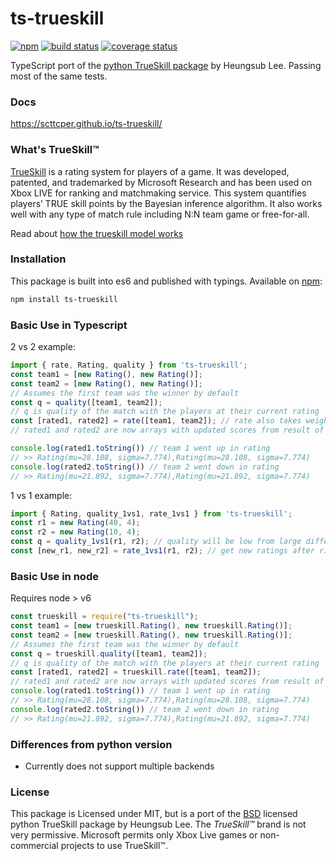 # ts-trueskill
[![npm][npm-img]][npm-url]
[![build status][build-img]][build-url]
[![coverage status][coverage-img]][coverage-url]

[npm-img]: https://img.shields.io/npm/v/ts-trueskill.svg?maxAge=3600
[npm-url]: https://www.npmjs.com/package/ts-trueskill
[build-img]: https://img.shields.io/travis/scttcper/ts-trueskill.svg
[build-url]: https://travis-ci.org/scttcper/ts-trueskill
[coverage-img]: https://codecov.io/gh/scttcper/ts-trueskill/branch/master/graph/badge.svg
[coverage-url]: https://codecov.io/gh/scttcper/ts-trueskill  

TypeScript port of the [python TrueSkill package](https://github.com/sublee/trueskill) by Heungsub Lee. Passing most of the same tests.

### Docs
https://scttcper.github.io/ts-trueskill/  

### What's TrueSkill™
[TrueSkill](http://research.microsoft.com/en-us/projects/trueskill) is a rating system for players of a game. It was developed, patented, and trademarked by Microsoft Research and has been used on Xbox LIVE for ranking and matchmaking service. This system quantifies players’ TRUE skill points by the Bayesian inference algorithm. It also works well with any type of match rule including N:N team game or free-for-all.

Read about [how the trueskill model works](https://www.microsoft.com/en-us/research/project/trueskill-ranking-system/)

### Installation
This package is built into es6 and published with typings. Available on [npm](https://www.npmjs.com/package/toastr-ng2):
```bash
npm install ts-trueskill
```

### Basic Use in Typescript

2 vs 2 example:
```typescript
import { rate, Rating, quality } from 'ts-trueskill';
const team1 = [new Rating(), new Rating()];
const team2 = [new Rating(), new Rating()];
// Assumes the first team was the winner by default
const q = quality([team1, team2]);
// q is quality of the match with the players at their current rating
const [rated1, rated2] = rate([team1, team2]); // rate also takes weights of winners or draw
// rated1 and rated2 are now arrays with updated scores from result of match

console.log(rated1.toString()) // team 1 went up in rating
// >> Rating(mu=28.108, sigma=7.774),Rating(mu=28.108, sigma=7.774)
console.log(rated2.toString()) // team 2 went down in rating
// >> Rating(mu=21.892, sigma=7.774),Rating(mu=21.892, sigma=7.774)
```

1 vs 1 example:
```typescript
import { Rating, quality_1vs1, rate_1vs1 } from 'ts-trueskill';
const r1 = new Rating(40, 4);
const r2 = new Rating(10, 4);
const q = quality_1vs1(r1, r2); // quality will be low from large difference in scores
const [new_r1, new_r2] = rate_1vs1(r1, r2); // get new ratings after r1 wins
```

### Basic Use in node
Requires node > v6
```javascript
const trueskill = require("ts-trueskill");
const team1 = [new trueskill.Rating(), new trueskill.Rating()];
const team2 = [new trueskill.Rating(), new trueskill.Rating()];
// Assumes the first team was the winner by default
const q = trueskill.quality([team1, team2]);
// q is quality of the match with the players at their current rating
const [rated1, rated2] = trueskill.rate([team1, team2]);
// rated1 and rated2 are now arrays with updated scores from result of match 
console.log(rated1.toString()) // team 1 went up in rating
// >> Rating(mu=28.108, sigma=7.774),Rating(mu=28.108, sigma=7.774)
console.log(rated2.toString()) // team 2 went down in rating
// >> Rating(mu=21.892, sigma=7.774),Rating(mu=21.892, sigma=7.774)
```


### Differences from python version
- Currently does not support multiple backends

### License
This package is Licensed under MIT, but is a port of the [BSD](http://en.wikipedia.org/wiki/BSD_licenses) licensed python TrueSkill package by Heungsub Lee. The _TrueSkill™_ brand is not very permissive. Microsoft permits only Xbox Live games or non-commercial projects to use TrueSkill™.
